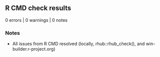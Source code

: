 ## R CMD check results

0 errors | 0 warnings | 0 notes

### Notes

* All issues from R CMD resolved (locally, rhub::rhub_check(), and win-builder.r-project.org)
